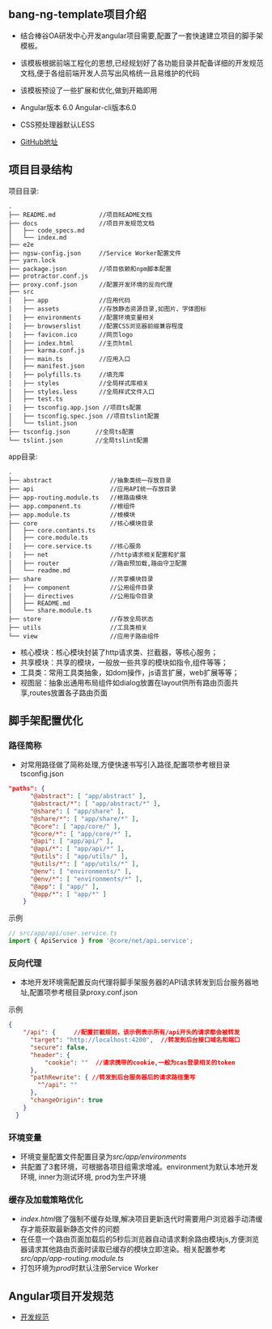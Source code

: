## bang-ng-template项目介绍

- 结合棒谷OA研发中心开发angular项目需要,配置了一套快速建立项目的脚手架模板。

- 该模板根据前端工程化的思想,已经规划好了各功能目录并配备详细的开发规范文档,便于各组前端开发人员写出风格统一且易维护的代码

- 该模板预设了一些扩展和优化,做到开箱即用

- Angular版本 6.0 Angular-cli版本6.0

- CSS预处理器默认LESS

- [GitHub地址](https://github.com/2070255/bang-ng-template)


## 项目目录结构

项目目录:
```
.
├── README.md            //项目README文档
├── docs                 //项目开发规范文档
│   ├── code_specs.md
│   └── index.md
├── e2e
├── ngsw-config.json     //Service Worker配置文件
├── yarn.lock
├── package.json         //项目依赖和npm脚本配置
├── protractor.conf.js
├── proxy.conf.json      //配置开发环境的反向代理
├── src
│   ├── app              //应用代码
│   ├── assets           //存放静态资源目录,如图片、字体图标
│   ├── environments     //配置环境变量相关
│   ├── browserslist     //配置CSS浏览器前缀兼容程度
│   ├── favicon.ico      //网页logo
│   ├── index.html       //主页html
│   ├── karma.conf.js
│   ├── main.ts          //应用入口
│   ├── manifest.json
│   ├── polyfills.ts     //填充库
│   ├── styles           //全局样式库相关
│   ├── styles.less      //全局样式文件入口
│   ├── test.ts
│   ├── tsconfig.app.json //项目ts配置
│   ├── tsconfig.spec.json //项目tslint配置
│   └── tslint.json
├── tsconfig.json       //全局ts配置
└── tslint.json         //全局tslint配置
```

app目录:
```
.
├── abstract                //抽象类统一存放目录
├── api                     //应用API统一存放目录
├── app-routing.module.ts   //根路由模块
├── app.component.ts        //根组件
├── app.module.ts           //根模块
├── core                    //核心模块目录
│   ├── core.contants.ts
│   ├── core.module.ts
│   ├── core.service.ts     //核心服务
│   ├── net                 //http请求相关配置和扩展
│   ├── router              //路由预加载,路由守卫配置
│   └── readme.md
├── share                   //共享模块目录
│   ├── component           //公用组件目录
│   ├── directives          //公用指令目录
│   ├── README.md
│   └── share.module.ts
├── store                   //存放全局状态
├── utils                   //工具类相关
└── view                    //应用子路由组件
```
- 核心模块：核心模块封装了http请求类、拦截器，等核心服务；
- 共享模块：共享的模块，一般放一些共享的模块如指令,组件等等；
- 工具类：常用工具类抽象，如dom操作，js语言扩展，web扩展等等；
- 视图层：抽象出通用布局组件如dialog放置在layout供所有路由页面共享,routes放置各子路由页面

## 脚手架配置优化

### 路径简称

- 对常用路径做了简称处理,方便快速书写引入路径,配置项参考根目录tsconfig.json

```json
"paths": {
      "@abstract": [ "app/abstract" ],
      "@abstract/*": [ "app/abstract/*" ],
      "@share": [ "app/share" ],
      "@share/*": [ "app/share/*" ],
      "@core": [ "app/core/" ],
      "@core/*": [ "app/core/*" ],
      "@api": [ "app/api/" ],
      "@api/*": [ "app/api/*" ],
      "@utils": [ "app/utils/" ],
      "@utils/*": [ "app/utils/*" ],
      "@env": [ "environments/" ],
      "@env/*": [ "environments/*" ],
      "@app": [ "app/" ],
      "@app/*": [ "app/*" ]
    }
```

示例
```ts
// src/app/api/user.service.ts
import { ApiService } from '@core/net/api.service';
```

### 反向代理

- 本地开发环境需配置反向代理将脚手架服务器的API请求转发到后台服务器地址,配置项参考根目录proxy.conf.json


示例
```json
{
    "/api": {     //配置拦截规则，该示例表示所有/api开头的请求都会被转发
      "target": "http://localhost:4200",  //转发到后台接口域名和端口
      "secure": false,
      "header": {
          "cookie": ""  //请求携带的cookie,一般为cas登录相关的token
      },
      "pathRewrite": { //转发到后台服务器后的请求路径重写
        "^/api": ""
      },
      "changeOrigin": true
    }
  }
```

### 环境变量

- 环境变量配置文件配置目录为*src/app/environments*
- 共配置了3套环境，可根据各项目组需求增减。environment为默认本地开发环境, inner为测试环境, prod为生产环境

### 缓存及加载策略优化

- *index.html*做了强制不缓存处理,解决项目更新迭代时需要用户浏览器手动清缓存才能获取最新静态文件的问题
- 在任意一个路由页面加载后的5秒后浏览器自动请求剩余路由模块js,方便浏览器请求其他路由页面时读取已缓存的模块立即渲染。相关配置参考*src/app/app-routing.module.ts*
- 打包环境为*prod*时默认注册Service Worker

## Angular项目开发规范
- [开发规范](./code_specs.md)
